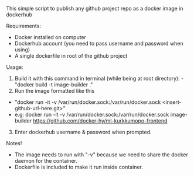 This simple script to publish any github project repo as a docker image in dockerhub

Requirements:

- Docker installed on computer
- Dockerhub account (you need to pass username and password when using)
- A single dockerfile in root of the github project

Usage:
  1. Build it with this command in terminal (while being at root directory):
    - "docker build -t image-builder ."
  2. Run the image formatted like this
  - "docker run -it -v /var/run/docker.sock:/var/run/docker.sock <insert-github-url-here.git>"
  - e.g: docker run -it -v /var/run/docker.sock:/var/run/docker.sock image-builder https://github.com/docker-hy/ml-kurkkumopo-frontend
  3. Enter dockerhub username & password when prompted.



Notes!
- The image needs to run with "-v" because we need to share the docker daemon for the container.
- Dockerfile is included to make it run inside container.
